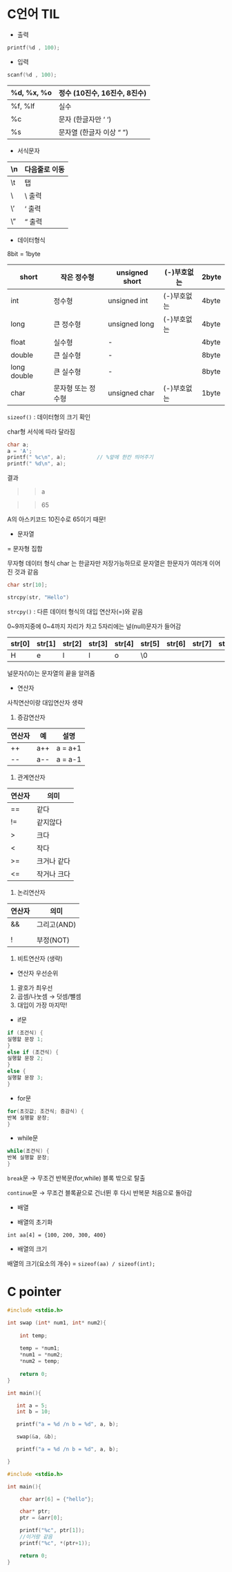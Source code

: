 # C언어 TIL

- 출력

```c
printf(%d , 100);
```

- 입력

```c
scanf(%d , 100);
```

| %d, %x, %o | 정수 (10진수, 16진수, 8진수) |
| --- | --- |
| %f, %lf | 실수 |
| %c | 문자 (한글자만 ‘ ‘) |
| %s | 문자열 (한글자 이상 “ ”) |
- 서식문자

| \n | 다음줄로 이동 |
| --- | --- |
| \t | 탭 |
| \\ | \ 출력 |
| \’ | ‘ 출력 |
| \” | “ 출력 |
- 데이터형식

8bit = 1byte

| short | 작은 정수형 | unsigned short | (-)부호없는 | 2byte |
| --- | --- | --- | --- | --- |
| int | 정수형 | unsigned int | (-)부호없는 | 4byte |
| long | 큰 정수형 | unsigned long | (-)부호없는 | 4byte |
| float | 실수형 |             - |  | 4byte |
| double | 큰 실수형 |             - |  | 8byte |
| long double | 큰 실수형 |             - |  | 8byte |
| char | 문자형 또는 정수형 | unsigned char | (-)부호없는 | 1byte |

`sizeof()` : 데이터형의 크기 확인

char형 서식에 따라 달라짐

```c
char a;
a = 'A';
printf(" %c\n", a);          // %앞에 한칸 띄어주기
printf(" %d\n", a);
```

결과

>> a

>> 65

A의 아스키코드 10진수로 65이기 때문!

- 문자열

= 문자형 집합 

무자형 데이터 형식 char 는 한글자만 저장가능하므로 문자열은 한문자가 여러개 이어진 것과 같음

```c
char str[10];

strcpy(str, "Hello")
```

`strcpy()` : 다른 데이터 형식의 대입 연산자(=)와 같음

0~9까지중에 0~4까지 자리가 차고 5자리에는 널(null)문자가 들어감 

| str[0] | str[1] | str[2] | str[3] | str[4] | str[5] | str[6] | str[7] | str[8] | str[9] |
| --- | --- | --- | --- | --- | --- | --- | --- | --- | --- |
| H | e | l | l | o | \0 |  |  |  |  |

널문자(\0)는 문자열의 끝을 알려줌

- 연산자

사칙연산이랑 대입연산자 생략

1. 증감연산자

| 연산자 | 예 | 설명 |
| --- | --- | --- |
| ++ | a++ | a = a+1 |
| -- | a-- | a = a-1 |
1. 관계연산자

| 연산자 | 의미 |
| --- | --- |
| == | 같다 |
| != | 같지않다 |
| > | 크다 |
| < | 작다 |
| >= | 크거나 같다 |
| <= | 작거나 크다 |
1. 논리연산자

| 연산자 | 의미 |
| --- | --- |
| && | 그리고(AND) |
| || | 또는(OR) |
| ! | 부정(NOT) |
1. 비트연산자 (생략)

- 연산자 우선순위
1. 괄호가 최우선
2. 곱셈/나눗셈 → 덧셈/뺄셈 
3. 대입이 가장 마지막!

- if문

```cpp
if (조건식) {
실행할 문장 1;
}
else if (조건식) {
실행할 문장 2;
}
else {
실행할 문장 3;
}
```

- for문

```cpp
for(초깃값; 조건식; 증감식) {
반복 실행할 문장;
}
```

- while문

```cpp
while(조건식) {
반복 실행할 문장;
}
```

`break`문 → 무조건 반복문(for,while) 블록 밖으로 탈출

`continue`문 → 무조건 블록끝으로 건너뛴 후 다시 반복문 처음으로 돌아감

- 배열

- 배열의 초기화

`int aa[4] = {100, 200, 300, 400}`

- 배열의 크기

배열의 크기(요소의 개수) = `sizeof(aa) / sizeof(int);`

# C pointer

```c
#include <stdio.h>

int swap (int* num1, int* num2){
  
    int temp;
 
    temp = *num1;
    *num1 = *num2;
    *num2 = temp;
 
    return 0;
}

int main(){

   int a = 5;
   int b = 10;

   printf("a = %d /n b = %d", a, b);

   swap(&a, &b);

   printf("a = %d /n b = %d", a, b);

}
```

```c
#include <stdio.h>

int main(){

    char arr[6] = {"hello"};

    char* ptr;
    ptr = &arr[0];

    printf("%c", ptr[1]);
    //이거랑 같음
    printf("%c", *(ptr+1)); 

    return 0;
}
```